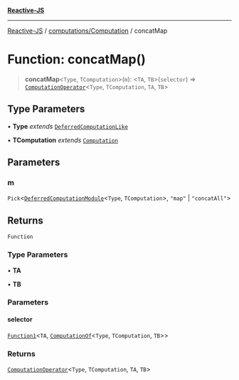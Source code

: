 [**Reactive-JS**](../../../README.md)

***

[Reactive-JS](../../../README.md) / [computations/Computation](../README.md) / concatMap

# Function: concatMap()

> **concatMap**\<`Type`, `TComputation`\>(`m`): \<`TA`, `TB`\>(`selector`) => [`ComputationOperator`](../../type-aliases/ComputationOperator.md)\<`Type`, `TComputation`, `TA`, `TB`\>

## Type Parameters

• **Type** *extends* [`DeferredComputationLike`](../../interfaces/DeferredComputationLike.md)

• **TComputation** *extends* [`Computation`](../../interfaces/Computation.md)

## Parameters

### m

`Pick`\<[`DeferredComputationModule`](../../interfaces/DeferredComputationModule.md)\<`Type`, `TComputation`\>, `"map"` \| `"concatAll"`\>

## Returns

`Function`

### Type Parameters

• **TA**

• **TB**

### Parameters

#### selector

[`Function1`](../../../functions/type-aliases/Function1.md)\<`TA`, [`ComputationOf`](../../type-aliases/ComputationOf.md)\<`Type`, `TComputation`, `TB`\>\>

### Returns

[`ComputationOperator`](../../type-aliases/ComputationOperator.md)\<`Type`, `TComputation`, `TA`, `TB`\>
